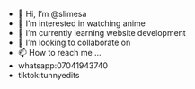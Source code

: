 - 👋 Hi, I’m @slimesa
- 👀 I’m interested in watching anime
- 🌱 I’m currently learning website development
- 💞️ I’m looking to collaborate on 
- 📫 How to reach me ...
- whatsapp:07041943740
- tiktok:tunnyedits

<!---
slimesa/slimesa is a ✨ special ✨ repository because its `README.md` (this file) appears on your GitHub profile.
You can click the Preview link to take a look at your changes.
--->
